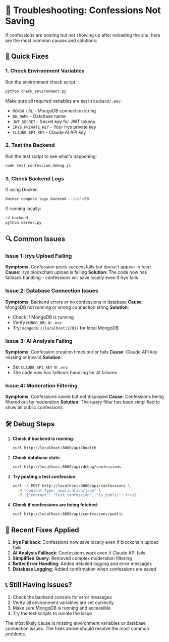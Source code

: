 # 🔧 Troubleshooting: Confessions Not Saving

If confessions are posting but not showing up after reloading the site, here are the most common causes and solutions:

## 🚨 Quick Fixes

### 1. Check Environment Variables
Run the environment check script:
```bash
python check_environment.py
```

Make sure all required variables are set in `backend/.env`:
- `MONGO_URL` - MongoDB connection string
- `DB_NAME` - Database name
- `JWT_SECRET` - Secret key for JWT tokens
- `IRYS_PRIVATE_KEY` - Your Irys private key
- `CLAUDE_API_KEY` - Claude AI API key

### 2. Test the Backend
Run the test script to see what's happening:
```bash
node test_confession_debug.js
```

### 3. Check Backend Logs
If using Docker:
```bash
docker compose logs backend --tail=50
```

If running locally:
```bash
cd backend
python server.py
```

## 🔍 Common Issues

### Issue 1: Irys Upload Failing
**Symptoms**: Confession posts successfully but doesn't appear in feed
**Cause**: Irys blockchain upload is failing
**Solution**: The code now has fallback handling - confessions will save locally even if Irys fails

### Issue 2: Database Connection Issues
**Symptoms**: Backend errors or no confessions in database
**Cause**: MongoDB not running or wrong connection string
**Solution**: 
- Check if MongoDB is running
- Verify `MONGO_URL` in `.env`
- Try: `mongodb://localhost:27017` for local MongoDB

### Issue 3: AI Analysis Failing
**Symptoms**: Confession creation times out or fails
**Cause**: Claude API key missing or invalid
**Solution**: 
- Set `CLAUDE_API_KEY` in `.env`
- The code now has fallback handling for AI failures

### Issue 4: Moderation Filtering
**Symptoms**: Confessions saved but not displayed
**Cause**: Confessions being filtered out by moderation
**Solution**: The query filter has been simplified to show all public confessions

## 🛠️ Debug Steps

1. **Check if backend is running**:
   ```bash
   curl http://localhost:8000/api/health
   ```

2. **Check database state**:
   ```bash
   curl http://localhost:8000/api/debug/confessions
   ```

3. **Try posting a test confession**:
   ```bash
   curl -X POST http://localhost:8000/api/confessions \
     -H "Content-Type: application/json" \
     -d '{"content": "Test confession", "is_public": true}'
   ```

4. **Check if confessions are being fetched**:
   ```bash
   curl http://localhost:8000/api/confessions/public
   ```

## 🔧 Recent Fixes Applied

1. **Irys Fallback**: Confessions now save locally even if blockchain upload fails
2. **AI Analysis Fallback**: Confessions work even if Claude API fails
3. **Simplified Query**: Removed complex moderation filtering
4. **Better Error Handling**: Added detailed logging and error messages
5. **Database Logging**: Added confirmation when confessions are saved

## 📞 Still Having Issues?

1. Check the backend console for error messages
2. Verify all environment variables are set correctly
3. Make sure MongoDB is running and accessible
4. Try the test scripts to isolate the issue

The most likely cause is missing environment variables or database connection issues. The fixes above should resolve the most common problems. 
